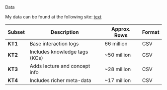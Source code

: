 Data

My data can be found at the following site: [text](https://github.com/riiid/ednet)

| Subset  | Description                   | Approx. Rows | Format |
| ------- | ----------------------------- | ------------ | ------ |
| **KT1** | Base interaction logs         | 66 million   | CSV    |
| **KT2** | Includes knowledge tags (KCs) | \~50 million | CSV    |
| **KT3** | Adds lecture and concept info | \~28 million | CSV    |
| **KT4** | Includes richer meta-data     | \~17 million | CSV    |
